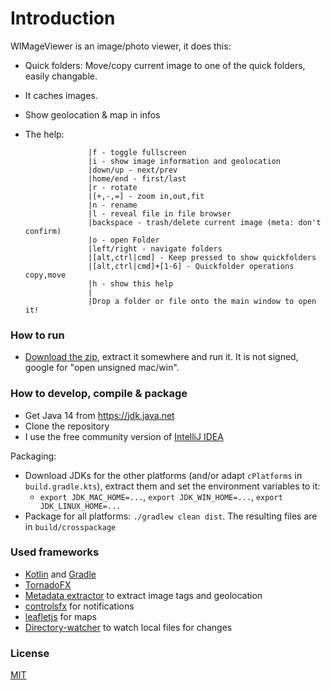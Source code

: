 
# Introduction

WIMageViewer is an image/photo viewer, it does this:

* Quick folders: Move/copy current image to one of the quick folders, easily changable.
* It caches images. 
* Show geolocation & map in infos
* The help:

                    |f - toggle fullscreen
                    |i - show image information and geolocation
                    |down/up - next/prev
                    |home/end - first/last
                    |r - rotate
                    |[+,-,=] - zoom in,out,fit
                    |n - rename
                    |l - reveal file in file browser
                    |backspace - trash/delete current image (meta: don't confirm)
                    |o - open Folder
                    |left/right - navigate folders
                    |[alt,ctrl|cmd] - Keep pressed to show quickfolders
                    |[alt,ctrl|cmd]+[1-6] - Quickfolder operations copy,move
                    |h - show this help
                    |
                    |Drop a folder or file onto the main window to open it!

### How to run ###

* [Download the zip](https://github.com/wolfgangasdf/wimageviewer/releases), extract it somewhere and run it. It is not signed, google for "open unsigned mac/win".

### How to develop, compile & package ###

* Get Java 14 from https://jdk.java.net
* Clone the repository
* I use the free community version of [IntelliJ IDEA](https://www.jetbrains.com/idea/download/)

Packaging:

* Download JDKs for the other platforms (and/or adapt `cPlatforms` in `build.gradle.kts`), extract them and set the environment variables to it:
  * `export JDK_MAC_HOME=...`, `export JDK_WIN_HOME=...`, `export JDK_LINUX_HOME=...`
* Package for all platforms: `./gradlew clean dist`. The resulting files are in `build/crosspackage`

### Used frameworks ###

* [Kotlin](https://kotlinlang.org/) and [Gradle](https://gradle.org/)
* [TornadoFX](https://github.com/edvin/tornadofx)
* [Metadata extractor](https://github.com/drewnoakes/metadata-extractor) to extract image tags and geolocation
* [controlsfx](https://github.com/controlsfx/controlsfx) for notifications
* [leafletjs](https://leafletjs.com/) for maps
* [Directory-watcher](https://github.com/gmethvin/directory-watcher) to watch local files for changes

### License ###
[MIT](http://opensource.org/licenses/MIT)
